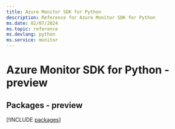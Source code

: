 ```yaml
---
title: Azure Monitor SDK for Python
description: Reference for Azure Monitor SDK for Python
ms.date: 02/07/2024
ms.topic: reference
ms.devlang: python
ms.service: monitor
---
```

# Azure Monitor SDK for Python - preview
## Packages - preview
[!INCLUDE [packages](monitor-index.md)]